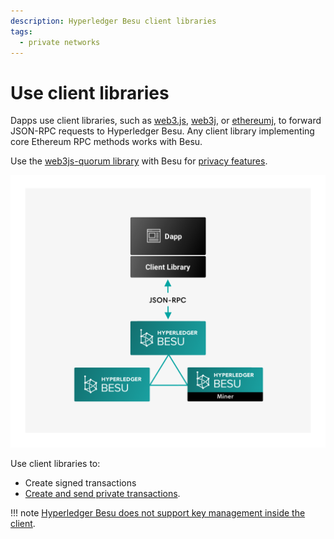 ```yaml
---
description: Hyperledger Besu client libraries
tags:
  - private networks
---
```


# Use client libraries

Dapps use client libraries, such as [web3.js](https://github.com/ethereum/web3.js/),
[web3j](https://github.com/web3j/web3j), or [ethereumj](https://github.com/ethereum/ethereumj), to
forward JSON-RPC requests to Hyperledger Besu. Any client library implementing core Ethereum RPC
methods works with Besu.

Use the [web3js-quorum library](../../../private-networks/how-to/use-privacy/web3js-quorum.md) with Besu for
[privacy features](../../../private-networks/concepts/privacy/index.md).

![Client Libraries](../../../assets/images/Hyperledger-Besu-Client-Libraries.png)

Use client libraries to:

* Create signed transactions
* [Create and send private transactions].

!!! note
    [Hyperledger Besu does not support key management inside the client](../send-transactions.md#use-wallets-for-key-management).

<!-- Links -->
[Create and send private transactions]: ../../../private-networks/how-to/send-transactions/private-transactions.md
